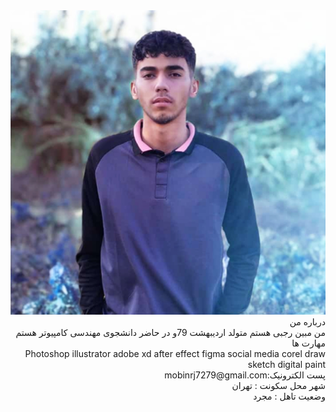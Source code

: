 
 <div dir="rtl">
 <img src="pic.png">
 <br>
 درباره من
 <br>
  من مبین رجبی هستم متولد اردیبهشت 79و در حاضر دانشجوی مهندسی کامپیوتر هستم
 <br>
 مهارت ها
 <br>
  Photoshop
illustrator
adobe xd
after effect
figma
social media
corel draw
sketch
digital paint
 <br>
 پست الکترونیک:mobinrj7279@gmail.com
 <br>
 شهر محل سکونت : تهران
 <br>
 وضعیت تاهل : مجرد
 </div>


